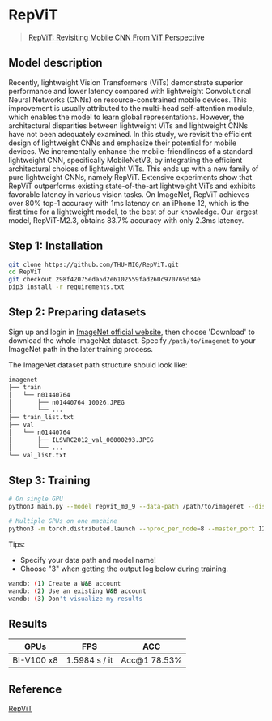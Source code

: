 # RepViT 
> [RepViT: Revisiting  Mobile CNN From ViT Perspective](https://arxiv.org/abs/2307.09283)

<!-- [ALGORITHM] -->

## Model description

Recently, lightweight Vision Transformers (ViTs) demonstrate superior performance and lower latency compared with lightweight Convolutional Neural Networks (CNNs) on resource-constrained mobile devices. This improvement is usually attributed to the multi-head self-attention module, which enables the model to learn global representations. However, the architectural disparities between lightweight ViTs and lightweight CNNs have not been adequately examined. In this study, we revisit the efficient design of lightweight CNNs and emphasize their potential for mobile devices. We incrementally enhance the mobile-friendliness of a standard lightweight CNN, specifically MobileNetV3, by integrating the efficient architectural choices of lightweight ViTs. This ends up with a new family of pure lightweight CNNs, namely RepViT. Extensive experiments show that RepViT outperforms existing state-of-the-art lightweight ViTs and exhibits favorable latency in various vision tasks. On ImageNet, RepViT achieves over 80\% top-1 accuracy with 1ms latency on an iPhone 12, which is the first time for a lightweight model, to the best of our knowledge. Our largest model, RepViT-M2.3, obtains 83.7\% accuracy with only 2.3ms latency.

## Step 1: Installation

```bash
git clone https://github.com/THU-MIG/RepViT.git
cd RepViT
git checkout 298f42075eda5d2e6102559fad260c970769d34e
pip3 install -r requirements.txt
```

## Step 2: Preparing datasets

Sign up and login in [ImageNet official website](https://www.image-net.org/index.php), then choose 'Download' to download the whole ImageNet dataset. Specify `/path/to/imagenet` to your ImageNet path in the later training process.

The ImageNet dataset path structure should look like:

```bash
imagenet
├── train
│   └── n01440764
│       ├── n01440764_10026.JPEG
│       └── ...
├── train_list.txt
├── val
│   └── n01440764
│       ├── ILSVRC2012_val_00000293.JPEG
│       └── ...
└── val_list.txt
```

## Step 3: Training

```bash
# On single GPU
python3 main.py --model repvit_m0_9 --data-path /path/to/imagenet --dist-eval

# Multiple GPUs on one machine
python3 -m torch.distributed.launch --nproc_per_node=8 --master_port 12346 --use_env main.py --model repvit_m0_9 --data-path /path/to/imagenet --dist-eval
```
Tips: 
- Specify your data path and model name! 
- Choose "3" when getting the output log below during training.

```bash
wandb: (1) Create a W&B account
wandb: (2) Use an existing W&B account
wandb: (3) Don't visualize my results
```

## Results
|GPUs|FPS|ACC|
|:---:|:---:|:---:|
|BI-V100 x8|1.5984 s / it| Acc@1 78.53% |

## Reference
[RepViT](https://github.com/THU-MIG/RepViT/tree/298f42075eda5d2e6102559fad260c970769d34e)
